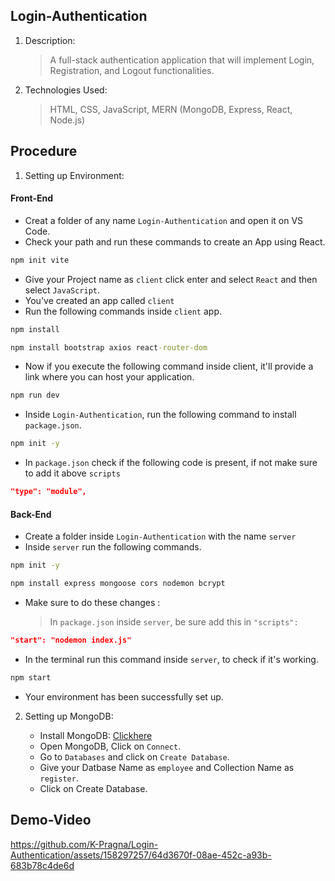 ## Login-Authentication
1. Description:
   > A full-stack authentication application that will implement Login, Registration, and Logout functionalities.
2. Technologies Used:
   > HTML, CSS, JavaScript, MERN (MongoDB, Express, React, Node.js)


## Procedure
1. Setting up Environment:
#### Front-End
   - Creat a folder of any name `Login-Authentication` and open it on VS Code.
   - Check your path and run these commands to create an App using React.
     
```cmd
npm init vite
```
   - Give your Project name as `client` click enter and select `React` and then select `JavaScript`.
   - You've created an app called `client`
   - Run the following commands inside `client` app.
```cmd
npm install  
```
```cmd
npm install bootstrap axios react-router-dom
```
   - Now if you execute the following command inside client, it'll provide a link where you can host your application.
```cmd
npm run dev
```
   - Inside `Login-Authentication`, run the following command to install `package.json`.
 ```cmd
npm init -y
```
   - In `package.json` check if the following code is present, if not make sure to add it above `scripts`
```json
"type": "module",
```
   >
#### Back-End
- Create a folder inside `Login-Authentication` with the name `server`
- Inside `server` run the following commands.
```cmd
npm init -y
```
```cmd
npm install express mongoose cors nodemon bcrypt
```
- Make sure to do these changes :
  > In `package.json` inside `server`, be sure add this in `"scripts":`
  
```json
"start": "nodemon index.js"
```
- In the terminal run this command inside `server`, to check if it's working. 
```cmd
npm start
```
- Your environment has been successfully set up.
  
2. Setting up MongoDB:
   >
   - Install MongoDB: [Clickhere](https://www.mongodb.com/try/download/community)
   - Open MongoDB, Click on `Connect`.
   - Go to `Databases` and click on `Create Database`.
   - Give your Datbase Name as `employee` and Collection Name as `register`.
   - Click on Create Database.
 

## Demo-Video 




https://github.com/K-Pragna/Login-Authentication/assets/158297257/64d3670f-08ae-452c-a93b-683b78c4de6d

